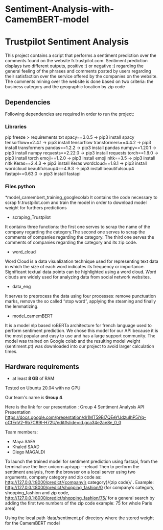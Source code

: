 # Sentiment-Analysis-with-CamemBERT-model

# Trustpilot Sentiment Analysis

This project contains a script that performs a sentiment prediction over the comments found on the website fr.trustpilot.com. Sentiment prediction displays two different outputs, positive :) or negative :( regarding the general feeling of the phrases and comments posted by users regarding their satisfaction over the service offered by the companies on the website.  The comments mining over the website is done based on two criteria: the business category and the geographic location by zip code 

## Dependencies

Following dependencies are required in order to run the project:

### Libraries

pip freeze > requirements.txt
spacy==3.0.5 → pip3 install spacy
tensorflow==2.4.1 → pip3 install tensorflow
transformers==4.4.2 → pip3 install transformers
pandas==1.2.2 → pip3 install pandas
numpy==1.20.1 → pip3 install numpy
requests==2.22.0 → pip3 install requests
torch==1.8.0 → pip3 install torch
emoji==1.2.0 → pip3 install emoji
nltk==3.5 → pip3 install nltk
Keras==2.4.3 → pip3 install Keras
wordcloud==1.8.1 → pip3 install wordcloud
beautifulsoup4==4.9.3 → pip3 install beautifulsoup4
fastapi==0.63.0 → pip3 install fastapi


### Files python

*model_camembert_training_googlecolab
It contains the code necessary to scrap fr.trustpilot.com and train the model in order to download model weight for furthers predictions

* scraping_Trustpilot

It contains three functions: the first one serves to scrap the name of the company regarding the category.The second one serves to scrap the comments of companies regarding the category. The third one serves the comments of companies regarding the category and its zip code.

* word_cloud

Word Cloud is a data visualization technique used for representing text data in which the size of each word indicates its frequency or importance. Significant textual data points can be highlighted using a word cloud. Word clouds are widely used for analyzing data from social network websites.


*  data_eng

It serves to preprocess the data using four processes: remove punctuation marks, remove the so called “stop word”, applying the steaming and finally the lemmatizing. 

*  model_camemBERT

It is a model nlp based roBERTa architecture for french language used to perform sentiment prediction. We chose this model for our API because it is the most popular and easy to use and has a large support community.
The model was trained on Google colab and the resulting model weight (sentiment.pt) was downloaded into our project to avoid larger calculation times.


## Hardware requirements

* at least **8 GB** of RAM

Tested on Ubuntu 20.04 with no GPU


Our team's name is **Group 4**.

Here is the link for our presentation : Group 4 Sentiment Analysis API Presentation
https://docs.google.com/presentation/d/1MT59BI7QEeYUdzuIhP5iYq-oCfEnV2-9b7C89I-H72U/edit#slide=id.gca34e2ae8e_0_0

Team members:

* Maya SAFA 
* Khaled SAAD 
* Diego MAGALDI 


To launch the trained model for sentiment prediction using fastapi, from the terminal use the line: 
uvicorn api:app --reload
Then to perform the sentiment analysis, from the browser on a local server using two arguments, company category and zip code as:
http://127.0.0.1:8000/predict/{company’s category}/{zip code}/ . 
Example:  
http://127.0.0.1:8000/predict/shopping_fashion/0 (for company’s category, shopping_fashion and zip code, 
http://127.0.0.1:8000/predict/shopping_fashion/75/
 for a general search by adding the first two numbers of the zip code example: 75 for whole Paris area) 


Using the local path ‘data/sentiment.pt’ directory where the stored weight for the CamemBERT model 



